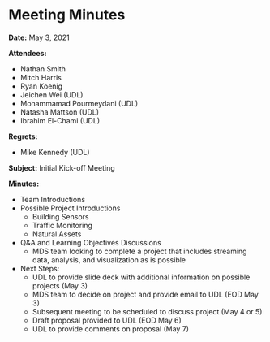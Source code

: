 # Meeting Minutes

**Date:** May 3, 2021

**Attendees:**

- Nathan Smith
- Mitch Harris
- Ryan Koenig
- Jeichen Wei (UDL)
- Mohammamad Pourmeydani (UDL)
- Natasha Mattson (UDL)
- Ibrahim El-Chami (UDL)

**Regrets:**

- Mike Kennedy (UDL)

**Subject:** Initial Kick-off Meeting

**Minutes:**

- Team Introductions
- Possible Project Introductions
    - Building Sensors
    - Traffic Monitoring
    - Natural Assets
- Q&A and Learning Objectives Discussions
    - MDS team looking to complete a project that includes streaming data, analysis, and visualization as is possible
- Next Steps:
    - UDL to provide slide deck with additional information on possible projects (May 3)
    - MDS team to decide on project and provide email to UDL (EOD May 3)
    - Subsequent meeting to be scheduled to discuss project (May 4 or 5)
    - Draft proposal provided to UDL (EOD May 6)
    - UDL to provide comments on proposal (May 7)

